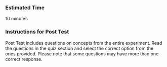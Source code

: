 ### Estimated Time
10 minutes

### Instructions for Post Test

Post Test includes questions on concepts from the entire experiment. Read the questions in the quiz section and select the correct option from the ones provided. Please note that some questions may have more than one correct response.

